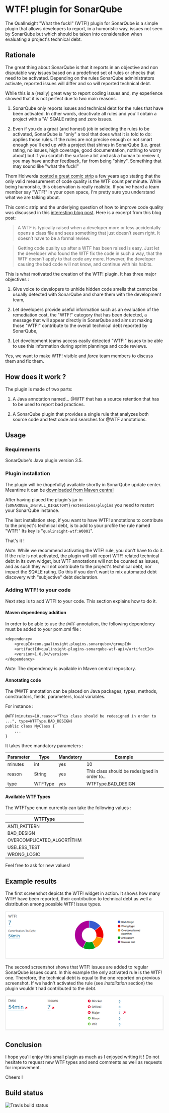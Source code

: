 # WTF! plugin for SonarQube
The QualInsight "What the fuck!" (WTF!) plugin for SonarQube is a simple plugin that allows developers to report, in a humoristic way, issues not seen by SonarQube but which should be taken into consideration when evaluating a project's technical debt.

## Rationale

The great thing about SonarQube is that it reports in an objective and non disputable way issues based on a predefined set of rules or checks that need to be activated. Depending on the rules SonarQube administrators activate, reported issues will differ and so will reported technical debt.

While this is a (really) great way to report coding issues and, my experience showed that it is not perfect due to two main reasons. 

1. SonarQube only reports issues and technical debt for the rules that have been activated. In other words, deactivate all rules and you'll obtain a project with a "A" SQALE rating and zero issues. 

2. Even if you do a great (and honest) job in selecting the rules to be activated, SonarQube is "only" a tool that does what it is told to do: applies those rules. If the rules are not precise enough or not smart enough you'll end up with a project that shines in SonarQube (i.e. great rating, no issues, high coverage, good documentation, nothing to worry about) but if you scratch the surface a bit and ask a human to review it, you may have another feedback, far from being "shiny". Something that may sound like "what the fuck!" 

Thom Holwerda [posted a great comic strip](http://www.osnews.com/story/19266/WTFs_m) a few years ago stating that the only valid measurement of code quality is the WTF count per minute. While being humoristic, this observation is really realistic. If you've heard a team member say "WTF!" in your open space, I'm pretty sure you understand what we are talking about.

This comic strip and the underlying question of how to improve code quality was discussed in this [interesting blog post](http://www.gridshore.nl/2008/03/29/how-wtfs-improve-code-quality-awareness/). Here is a excerpt from this blog post:

> A WTF is typically raised when a developer more or less accidentally opens a class file and sees something that just doesn’t seem right. It doesn’t have to be a formal review.

> Getting code quality up after a WTF has been raised is easy. Just let the developer who found the WTF fix the code in such a way, that the WTF doesn’t apply to that code any more. However, the developer causing the bad code will not know, and continue with his habits.

This is what motivated the creation of the WTF! plugin. It has three major objectives :

1. Give voice to developers to unhide hidden code smells that cannot be usually detected with SonarQube and share them with the development team,

2. Let developers provide useful information such as an evaluation of the remediation cost, the "WTF!" category that has been detected, a message that will appear directly in SonarQube and aims at making those "WTF!" contribute to the overall technical debt reported by SonarQube,

3. Let development teams access easily detected "WTF!" issues to be able to use this information during sprint plannings and code reviews.

Yes, we want to make WTF! visible and *force* team members to discuss them and fix them.

## How does it work ?

The plugin is made of two parts:

1. A Java annotation named... @WTF that has a source retention that has to be used to report bad practices.

2. A SonarQube plugin that provides a single rule that analyzes both source code and test code and searches for @WTF annotations. 

## Usage

### Requirements

SonarQube's Java plugin version 3.5. 

### Plugin installation

The plugin will be (hopefully) available shortly in SonarQube update center. Meantime it can be [downloaded from Maven central](http://search.maven.org/remotecontent?filepath=com/qualinsight/plugins/sonarqube/qualinsight-plugins-sonarqube-wtf-internal/1.0.0/qualinsight-plugins-sonarqube-wtf-internal-1.0.0.jar)

After having placed the plugin's jar in `{SONARQUBE_INSTALL_DIRECTORY}/extensions/plugins` you need to restart your SonarQube instance.

The last installation step, if you want to have WTF! annotations to contribute to the project's technical debt, is to add to your profile the rule named "WTF!" Its key is "`qualinsight-wtf:W0001`".

That's it !

_Note_: While we recommend activating the WTF! rule, you don't have to do it. If the rule is not activated, the plugin will still report WTF! related technical debt in its own widget, but WTF annotations will not be counted as issues, and as such they will not contribute to the project's technical debt, nor impact the SQALE rating. Do this if you don't want to mix automated debt discovery with "subjective" debt declaration.  

### Adding WTF! to your code

Next step is to add WTF! to your code. This section explains how to do it.

#### Maven dependency addition

In order to be able to use the `@WTF` annotation, the following dependency must be added to your pom.xml file :

```
<dependency>
    <groupId>com.qualinsight.plugins.sonarqube</groupId>
    <artifactId>qualinsight-plugins-sonarqube-wtf-api</artifactId>
    <version>1.0.0</version>
</dependency>
```

_Note_: The dependency is available in Maven central repository.

#### Annotating code

The @WTF annotation can be placed on Java packages, types, methods, constructors, fields, parameters, local variables.

For instance :

```
@WTF(minutes=10,reason="This class should be redesigned in order to ...", type=WTFType.BAD_DESIGN)
public class MyClass {
    ...
}
```

It takes three mandatory parameters :

| Parameter | Type     | Mandatory   | Example                                           |
|-----------|----------|-------------|---------------------------------------------------|
| minutes   | int      | yes         | 10                                                |
| reason    | String   | yes         | This class should be redesigned in order to...    |
| type      | WTFType  | yes         | WTFType.BAD_DESIGN                                |

#### Available WTF Types

The WTFType enum currently can take the following values :

| WTFType                    |
|----------------------------|
| ANTI_PATTERN               |
| BAD_DESIGN                 |
| OVERCOMPLICATED_ALGORTÎTHM |
| USELESS_TEST               |
| WRONG_LOGIC                |

Feel free to ask for new values!

## Example results

The first screenshot depicts the WTF! widget in action. It shows how many WTF! have been reported, their contribution to technical debt as well a distribution among possible WTF! issue types. 

![WTF! Measures Widget](wtf_widget.png)

The second screenshot shows that WTF! issues are added to regular SonarQube issues count. In this example the only activated rule is the WTF! one. Therefore, the technical debt is equal to the one reported on previous screenshot. If we hadn't activated the rule (see _installation_ section) the plugin wouldn't had contributed to the debt.

![WTF! Measures Widget](wtf_issues.png)

## Conclusion

I hope you'll enjoy this small plugin as much as I enjoyed writing it ! Do not hesitate to request new WTF types and send comments as well as requests for improvement.

Cheers !

## Build status

![Travis build status](https://travis-ci.org/QualInsight/qualinsight-plugins-sonarqube-wtf.svg?branch=master)
